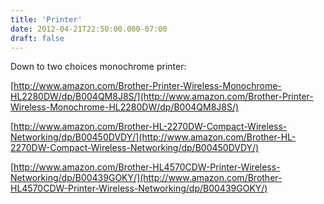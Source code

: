 ```yaml
---
title: 'Printer'
date: 2012-04-21T22:50:00.000-07:00
draft: false
---
```


Down to two choices monochrome printer:  
  
[http://www.amazon.com/Brother-Printer-Wireless-Monochrome-HL2280DW/dp/B004QM8J8S/](http://www.amazon.com/Brother-Printer-Wireless-Monochrome-HL2280DW/dp/B004QM8J8S/)  
  
[http://www.amazon.com/Brother-HL-2270DW-Compact-Wireless-Networking/dp/B00450DVDY/](http://www.amazon.com/Brother-HL-2270DW-Compact-Wireless-Networking/dp/B00450DVDY/)  
  
[http://www.amazon.com/Brother-HL4570CDW-Printer-Wireless-Networking/dp/B00439GOKY/](http://www.amazon.com/Brother-HL4570CDW-Printer-Wireless-Networking/dp/B00439GOKY/)